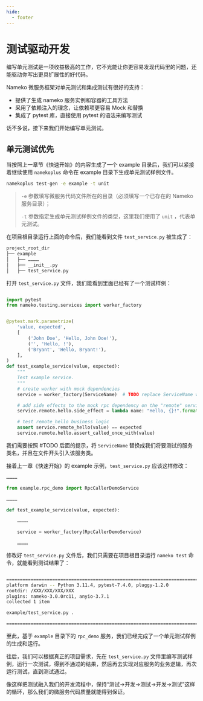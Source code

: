 ```yaml
---
hide:
  - footer
---
```


# 测试驱动开发

编写单元测试是一项收益极高的工作，它不光能让你更容易发现代码里的问题，还能驱动你写出更具扩展性的好代码。

Nameko 微服务框架对单元测试和集成测试有很好的支持：

- 提供了生成 nameko 服务实例和容器的工具方法
- 采用了依赖注入的理念，让依赖项更容易 Mock 和替换
- 集成了 pytest 库，直接使用 pytest 的语法来编写测试

话不多说，接下来我们开始编写单元测试。

## 单元测试优先

当按照上一章节《快速开始》的内容生成了一个 example 目录后，我们可以紧接着继续使用 `namekoplus` 命令在 example 目录下生成单元测试样例文件。

```bash
namekoplus test-gen -e example -t unit
```

> `-e` 参数填写微服务代码文件所在的目录（必须填写一个已存在的 Nameko 服务目录）；
>
> `-t` 参数指定生成单元测试样例文件的类型，这里我们使用了 `unit` ，代表单元测试。

在项目根目录运行上面的命令后，我们能看到文件 `test_service.py` 被生成了：

```bash
project_root_dir
├── example
│   ├── …………
│   ├── __init__.py
│   ├── test_service.py
```

打开 `test_service.py` 文件，我们能看到里面已经有了一个测试样例：

```python

import pytest
from nameko.testing.services import worker_factory


@pytest.mark.parametrize(
    'value, expected',
    [
        ('John Doe', 'Hello, John Doe!'),
        ('', 'Hello, !'),
        ('Bryant', 'Hello, Bryant!'),
    ],
)
def test_example_service(value, expected):
    """
    Test example service.
    """
    # create worker with mock dependencies
    service = worker_factory(ServiceName)  # TODO replace ServiceName with the name of the service and import it

    # add side effects to the mock rpc dependency on the "remote" service
    service.remote.hello.side_effect = lambda name: "Hello, {}!".format(name)

    # test remote_hello business logic
    assert service.remote_hello(value) == expected
    service.remote.hello.assert_called_once_with(value)

```

我们需要按照 #TODO 后面的提示，将 `ServiceName` 替换成我们将要测试的服务类名，并且在文件开头引入该服务类。

接着上一章《快速开始》的 example 示例，`test_service.py` 应该这样修改：

```python
…………

from example.rpc_demo import RpcCallerDemoService

…………

def test_example_service(value, expected):

    …………
    
    service = worker_factory(RpcCallerDemoService)

    …………
```

修改好 `test_service.py` 文件后，我们只需要在项目根目录运行 `nameko test` 命令，就能看到测试结果了：

```bash

========================================================================================================== test session starts ===========================================================================================================
platform darwin -- Python 3.11.4, pytest-7.4.0, pluggy-1.2.0
rootdir: /XXX/XXX/XXX/XXX
plugins: nameko-3.0.0rc11, anyio-3.7.1
collected 1 item

example/test_service.py .                                                                                                                                                                                                          [100%]

=========================================================================================================== 1 passed in 0.11s ============================================================================================================
```

至此，基于 `example` 目录下的 `rpc_demo` 服务，我们已经完成了一个单元测试样例的生成和运行。

往后，我们可以根据真正的项目需求，先在 `test_service.py` 文件里编写测试样例，运行一次测试，得到不通过的结果，然后再去实现对应服务的业务逻辑，再次运行测试，直到测试通过。

像这样把测试融入我们的开发流程中，保持“测试->开发->测试->开发->测试”这样的循环，那么我们的微服务代码质量就能得到保证。
